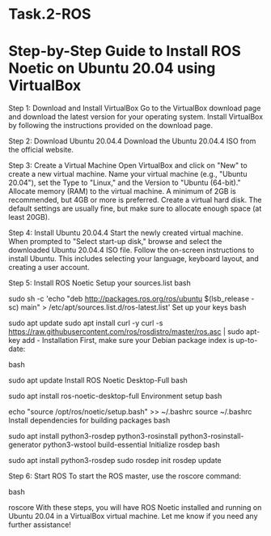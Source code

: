 # Task.2-ROS

# Step-by-Step Guide to Install ROS Noetic on Ubuntu 20.04 using VirtualBox
Step 1: Download and Install VirtualBox
Go to the VirtualBox download page and download the latest version for your operating system.
Install VirtualBox by following the instructions provided on the download page.

Step 2: Download Ubuntu 20.04.4
Download the Ubuntu 20.04.4 ISO from the official website.

Step 3: Create a Virtual Machine
Open VirtualBox and click on "New" to create a new virtual machine.
Name your virtual machine (e.g., "Ubuntu 20.04"), set the Type to "Linux," and the Version to "Ubuntu (64-bit)."
Allocate memory (RAM) to the virtual machine. A minimum of 2GB is recommended, but 4GB or more is preferred.
Create a virtual hard disk. The default settings are usually fine, but make sure to allocate enough space (at least 20GB).

Step 4: Install Ubuntu 20.04.4
Start the newly created virtual machine.
When prompted to "Select start-up disk," browse and select the downloaded Ubuntu 20.04.4 ISO file.
Follow the on-screen instructions to install Ubuntu. This includes selecting your language, keyboard layout, and creating a user account.

Step 5: Install ROS Noetic
Setup your sources.list
bash

sudo sh -c 'echo "deb http://packages.ros.org/ros/ubuntu $(lsb_release -sc) main" > /etc/apt/sources.list.d/ros-latest.list'
Set up your keys
bash

sudo apt update
sudo apt install curl -y
curl -s https://raw.githubusercontent.com/ros/rosdistro/master/ros.asc | sudo apt-key add -
Installation
First, make sure your Debian package index is up-to-date:

bash

sudo apt update
Install ROS Noetic Desktop-Full
bash

sudo apt install ros-noetic-desktop-full
Environment setup
bash

echo "source /opt/ros/noetic/setup.bash" >> ~/.bashrc
source ~/.bashrc
Install dependencies for building packages
bash

sudo apt install python3-rosdep python3-rosinstall python3-rosinstall-generator python3-wstool build-essential
Initialize rosdep
bash

sudo apt install python3-rosdep
sudo rosdep init
rosdep update

Step 6: Start ROS
To start the ROS master, use the roscore command:

bash

roscore
With these steps, you will have ROS Noetic installed and running on Ubuntu 20.04 in a VirtualBox virtual machine. Let me know if you need any further assistance!
